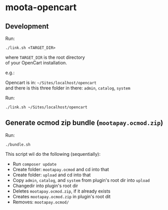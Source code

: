 # moota-opencart

## Development
Run:

    ./link.sh <TARGET_DIR>
  
where `TARGET_DIR` is the root directory  
of your OpenCart installation.

e.g.:  

Opencart is in: `~/Sites/localhost/opencart`  
and there is this three folder in there: `admin`, `catalog`, `system`  

Run:

    ./link.sh ~/Sites/localhost/opencart

## Generate ocmod zip bundle (`mootapay.ocmod.zip`)

Run:

    ./bundle.sh

This script wil do the following (sequentially):

- Run `composer update`
- Create folder: `mootapay.ocmod` and cd into that
- Create folder: `upload` and cd into that
- Copy `admin`, `catalog`, and `system` from plugin's root dir into `upload`
- Changedir into plugin's root dir
- Deletes `mootapay.ocmod.zip`, if it already exists
- Creates `mootapay.ocmod.zip` in plugin's root dit
- Removes: `mootapay.ocmod/`
